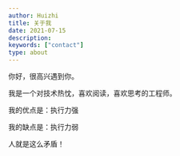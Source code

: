 ```yaml
---
author: Huizhi 
title: 关于我
date: 2021-07-15
description:
keywords: ["contact"]
type: about
---
```


你好，很高兴遇到你。

我是一个对技术热忱，喜欢阅读，喜欢思考的工程师。

我的优点是：执行力强

我的缺点是：执行力弱

人就是这么矛盾！